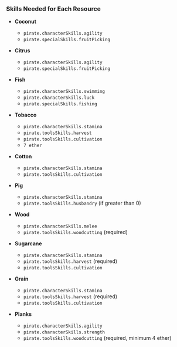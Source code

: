 ### Skills Needed for Each Resource

- **Coconut**
  - `pirate.characterSkills.agility`
  - `pirate.specialSkills.fruitPicking`

- **Citrus**
  - `pirate.characterSkills.agility`
  - `pirate.specialSkills.fruitPicking`

- **Fish**
  - `pirate.characterSkills.swimming`
  - `pirate.characterSkills.luck`
  - `pirate.specialSkills.fishing`

- **Tobacco**
  - `pirate.characterSkills.stamina`
  - `pirate.toolsSkills.harvest`
  - `pirate.toolsSkills.cultivation`
  - `7 ether`

- **Cotton**
  - `pirate.characterSkills.stamina`
  - `pirate.toolsSkills.cultivation`

- **Pig**
  - `pirate.characterSkills.stamina`
  - `pirate.toolsSkills.husbandry` (if greater than 0)

- **Wood**
  - `pirate.characterSkills.melee`
  - `pirate.toolsSkills.woodcutting` (required)

- **Sugarcane**
  - `pirate.characterSkills.stamina`
  - `pirate.toolsSkills.harvest` (required)
  - `pirate.toolsSkills.cultivation`

- **Grain**
  - `pirate.characterSkills.stamina`
  - `pirate.toolsSkills.harvest` (required)
  - `pirate.toolsSkills.cultivation`

- **Planks**
  - `pirate.characterSkills.agility`
  - `pirate.characterSkills.strength`
  - `pirate.toolsSkills.woodcutting` (required, minimum 4 ether)
